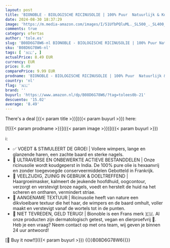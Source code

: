```yaml
---
layout: post
title: 'BIONOBLE - BIOLOGISCHE RICINUSOLIE | 100% Puur  Natuurlijk & Koudgeperst | Wimpers  Wenkbrauwen  Lichaam  Haar  Baard  Nagels | Vegan & Cruelty Free | Castor Oil | Glazen fles + Pipet + Pompje  50ml '
date: 2024-08-30 18:37:29
image: 'https://m.media-amazon.com/images/I/51UfbPQluML._SL500_._SL400_.jpg'
comments: true
category: ofertas
author: 'tole.es'
slug: 'B08D6G78W6-nl BIONOBLE - BIOLOGISCHE RICINUSOLIE | 100% Puur Natuurlijk...'
sku: 'B08D6G78W6-nl'
tags: [ '🇳🇱', ]
actualPrice: 8.49 EUR
currency: EUR
price: 8.49
comparePrice: 9.99 EUR
prodname: 'BIONOBLE - BIOLOGISCHE RICINUSOLIE | 100% Puur  Natuurlijk & Koudgeperst | Wimpers  Wenkbrauwen  Lichaam  Haar  Baard  Nagels | Vegan & Cruelty Free | Castor Oil | Glazen fles + Pipet + Pompje  50ml '
country: 'nl'
flag: '🇳🇱'
brand: ''
buyurl: 'https://www.amazon.nl/dp/B08D6G78W6/?tag=tolees0b-21'
descuento: '15.02'
average: '8.49'
---
```


There's a deal [{{< param title >}}]({{< param buyurl >}})  here:

[![{{< param prodname >}}]({{< param image >}})]({{< param buyurl >}})

ℹ️:

- ✅ VOEDT & STIMULEERT DE GROEI | Vollere wimpers, lange en glanzende haren, een zachte baard en sterke nagels.
- 🌿 ULTRAVERSE EN ONBEWERKTE ACTIEVE BESTANDDELEN | Onze ricinusolie wordt koudgeperst in India. De 100% pure olie is hexaanvrij en zonder toegevoegde conserveermiddelen Gebotteld in Frankrijk.
- 🛀 VEELZIJDIG, ZUINIG IN GEBRUIK & DOELTREFFEND | Haargroeimasker, kalmeert de jeukende hoofdhuid, oogcontour, verzorgt en verstevigt broze nagels, voedt en herstelt de huid na het scheren en ontharen, vermindert striae.
- 🙌 AANGENAME TEXTUUR | Ricinusolie heeft van nature een dikvloeibare textuur die het haar, de wimpers en de baard omhult, voller maakt en verstevigt vanaf de wortels tot in de punten.
- 🥇 NIET TEVREDEN, GELD TERUG! | Bionoble is een Frans merk 🇪🇺. Al onze producten zijn dermatologisch getest, vegan en dierproefvrij 🐰. Heb je een vraag? Neem contact op met ons team, wij geven je binnen 24 uur antwoord!

[🛒 Buy it now!!]({{< param buyurl >}})
{{<world>}}B08D6G78W6{{</world>}}
